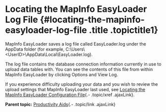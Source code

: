 Locating the MapInfo EasyLoader Log File {#locating-the-mapinfo-easyloader-log-file .title .topictitle1}
========================================

<div class="body conbody">

MapInfo EasyLoader saves a log file called <span
class="ph filepath">EasyLoader.log</span> under the <span
class="ph filepath">AppData</span> folder (for example, <span
class="ph filepath">C:\\Users\\&lt;UserID&gt;\\AppData\\Local\\EasyLoader.log</span>).

The log file contains the database connection information currently in
use to upload data tables with. You can see the contents of this file
from within MapInfo EasyLoader by clicking <span
class="ph uicontrol">Options</span> and <span class="ph uicontrol">View
Log</span>.

If you experience difficulty uploading your data and you wish to review
the upload settings that MapInfo EasyLoader last used, see [Locating the
MapInfo EasyLoader Configuration
File](guide/productivity/locatingcofigfile.html){.- .topic/xref
.ajaxLink}.

</div>

<div class="related-links" functx="http://www.functx.com">

<div class="related-links-title">

</div>

<div class="familylinks">

<div class="parentlink">

**Parent topic:** [Productivity
Aids](guide/productivity/../../guide/productivity/chapterproductivityaids.html){.-
.topic/link .ajaxLink}

</div>

</div>

</div>
